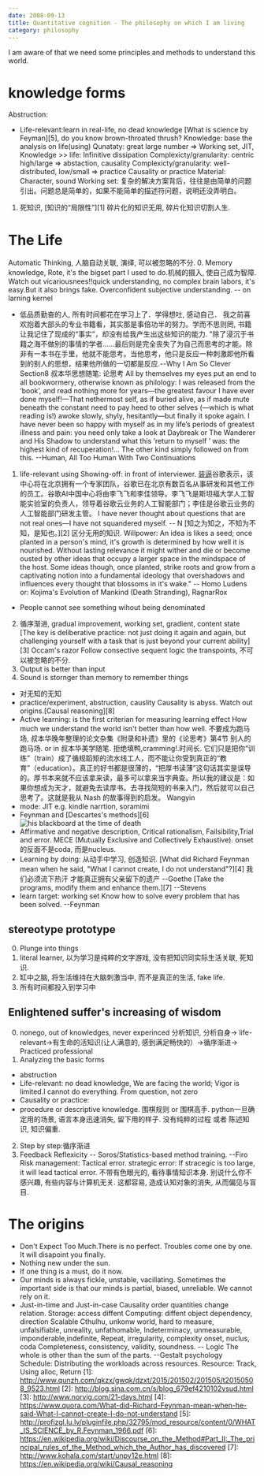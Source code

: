 ```yaml
---
date: 2008-09-13
title: Quantitative cognition - The philosophy on which I am living
category: philosophy
---
```

I am aware of that we need some principles and methods to understand this world.
# knowledge forms
Abstruction:
* Life-relevant:learn in real-life, no dead knowledge
[What is science by Feyman][5], do you know brown-throated thrush?
Knowledge: base the analysis on life(using)
Qunataty: great large number => Working set, JIT, Knowledge >> life: Infinitive dissipation
Complexicty/granularity: centric high/large => abstaction, causality
Complexicty/granularity: well-distributed, low/small => practice
Causality or practice
Material: Character, sound
Working set: 
复杂的解决方案背后，往往是由简单的问题引出。问题总是简单的，如果不能简单的描述符问题，说明还没弄明白。
1. 死知识, 
[知识的“局限性”][1] 碎片化的知识无用, 碎片化知识切割人生.
# The Life
Automatic Thinking, 人脑自动关联, 演绎, 可以被忽略的不分.
0. Memory knowledge, Rote, it's the bigset part I used to do.机械的摄入, 使自己成为智障. 
Watch out vicariousnees!!quick understanding, no complex brain labors, it's easy.But it also brings fake. 
Overconfident subjective understanding. -- on larning kernel
* 低品质勤奋的人, 所有时间都花在学习上了．学得想吐, 感动自己．
我之前喜欢抱着大部头的专业书籍看，其实那是事倍功半的努力。学而不思则罔, 书籍让我记住了现成的“事实”，却没有给我产生出这些知识的能力.
"除了浸沉于书籍之海不做别的事情的学者……最后则是完全丧失了为自己而思考的才能。除非有一本书在手里，他就不能思考。当他思考，他只是反应一种刺激即他所看到的别人的思想，结果他所做的一切都是反应.--Why I Am So Clever  Section8
叔本华思想随笔: 论思考
All by themselves my eyes put an end to all bookwormery, otherwise known as philology: I was released from the ‘book’, and read nothing more for years—the greatest favour I have ever done myself!—That nethermost self, as if buried alive, as if made mute beneath the constant need to pay heed to other selves (—which is what reading is!) awoke slowly, shyly, hesitantly—but finally it spoke again. I have never been so happy with myself as in my life’s periods of greatest illness and pain: you need only take a look at Daybreak or The Wanderer and His Shadow to understand what this ‘return to myself ’ was: the highest kind of recuperation!... The other kind simply followed on from this. --Human, All Too Human With Two Continuations
1. life-relevant using
Showing-off: in front of interviewer. [装逼](https://www.zhihu.com/question/30178891/answer/205055193)谷歌表示，该中心将在北京拥有一个专家团队，谷歌已在北京有数百名从事研发和其他工作的员工。谷歌AI中国中心将由李飞飞和李佳领导。李飞飞是斯坦福大学人工智能实验室的负责人，领导着谷歌云业务的人工智能部门；李佳是谷歌云业务的人工智能部门研发主管。
I have never thought about questions that are not real ones—I have not squandered myself. -- N
[知之为知之，不知为不知，是知也。][2] 区分无用的知识.
Willpower: An idea is likes a seed; once planted in a person's mind, it's growth is determined by how well it is nourished. Without lasting relevance it might wither and die or become ousted by other ideas that occupy a larger space in the mindspace of the host. Some ideas though, once planted, strike roots and grow from a captivating notion into a fundamental ideology that overshadows and influences every thought that blossoms in it's wake." -- Homo Ludens or: Kojima's Evolution of Mankind (Death Stranding), RagnarRox
* People cannot see something wihout being denominated
2. 循序渐进, gradual improvement, working set, gradient, content state
[The key is deliberative practice: not just doing it again and again, but challenging yourself with a task that is just beyond your current ability][3]
Occam's razor
Follow consective sequent logic
the transpoints, 不可以被忽略的不分.
4. Output is better than input
5. Sound is stornger than memory to remember things
* 对无知的无知
* practice/experiment, abstruction, causlity
Causality is abyss. Watch out origins.[Causal reasoning][8]
* Active learning: is the first criterian for measuring learning effect
How much we understand the world isn't better than how well.
不要成为跑马场, 叔本华晚年整理的论文杂集《附录和补遗》里的《论思考》第4节 别人的跑马场. or in 叔本华美学随笔.
拒绝填鸭,cramming!.时间长.
它们只是把你“训练”（train）成了循规蹈矩的流水线工人，而不能让你受到真正的“教育”（education）。真正的好书都是很薄的，“把厚书读薄”这句话其实是误导的。厚书本来就不应该拿来读，最多可以拿来当字典查。所以我的建议是：如果你想成为天才，就避免去读厚书。去寻找简短的书来入门，然后就可以自己思考了。这就是我从 Nash 的故事得到的启发。 Wangyin
* mode: JIT e.g. kindle narrtion, soramimi
* Feynman and [Descartes's methods][6]
![his blackboard at the time of death](http://archives.caltech.edu/pictures/1.10-29.jpg)
* Affirmative and negative description, Critical rationalism, Failsibility,Trial and error.
MECE (Mutually Exclusive and Collectively Exhaustive).
onset的反面不是coda, 而是nucleus.
* Learning by doing: 从动手中学习, 创造知识.
[What did Richard Feynman mean when he said, "What I cannot create, I do not understand"?][4]
我们必须流下热汗 才能真正拥有父亲留下的遗产 --Goethe
[Take the programs, modify them and enhance them.][7]  --Stevens
* learn target: working set
Know how to solve every problem that has been solved. --Feynman
## stereotype prototype 
0. Plunge into things
1. literal learner, 以为学习是纯粹的文字游戏, 没有把知识同实际生活关联, 死知识. 
2. 缸中之脑, 将生活维持在大脑刺激当中, 而不是真正的生活, fake life.
3. 所有时间都投入到学习中
## Enlightened suffer's increasing of wisdom
0. nonego, out of knowledges, never experinced
分析知识, 分析自身-> life-relevant->有生命的活知识(让人满意的, 感到满足畅快的）->循序渐进-> Practiced professional
1. Analyzing the basic forms
* abstruction
* Life-relevant: no dead knowledge, We are facing the world; Vigor is limited.I cannot do everything.
From question, not zero
* Causality or practice: 
* procedure or descriptive knowledge. 围棋规则 or 围棋高手. python一旦确定用的场景, 语言本身迅速消失, 留下用的样子. 没有纯粹的过程 或者 陈述知识, 知识偏重.
2. Step by step:循序渐进
3. Feedback
Reflexicity -- Soros/Statistics-based method training. --Firo
Risk management:
Tactical error. strategic error: If stracegic is too large, it will lead tactical error.
不带有色眼光的, 看待事情知识本身. 别说什么你不感兴趣, 有些内容与计算机无关. 这都容易, 造成认知对象的消失, 从而偏见与盲目.
# The origins
* Don't Expect Too Much.There is no perfect. Troubles come one by one. It will disapoint you finally.
* Nothing new under the sun.
* If one thing is a must, do it now.
* Our minds is always fickle, unstable, vacillating. Sometimes the important side is that our minds is partial, biased, unreliable. We cannot rely on it.
* Just-in-time and Just-in-case
Causality order  quantities change relation.
Storage: access diffent
Computing: diffent object
dependency, direction
Scalable
Cthulhu, unkonw world, hard to measure, unfalsifiable, unreality, unfathomable, Indeterminacy, unmeasurable, imponderable,indefinite, 
Repeat, irregularity, complexity
onset, nuclus, coda
Completeness, consistency, validity, soundness. -- Logic
The whole is other than the sum of the parts. --Gestalt psychology
Schedule: Distributing the workloads across resources.
Resource: Track, Using alloc, Return
[1]: http://www.qunzh.com/qkzx/gwqk/dzxt/2015/201502/201505/t20150508_9523.html
[2]: http://blog.sina.com.cn/s/blog_679ef4210102vsud.html
[3]: http://www.norvig.com/21-days.html
[4]: https://www.quora.com/What-did-Richard-Feynman-mean-when-he-said-What-I-cannot-create-I-do-not-understand
[5]: http://profizgl.lu.lv/pluginfile.php/32795/mod_resource/content/0/WHAT_IS_SCIENCE_by_R.Feynman_1966.pdf
[6]: https://en.wikipedia.org/wiki/Discourse_on_the_Method#Part_II:_The_principal_rules_of_the_Method_which_the_Author_has_discovered
[7]: http://www.kohala.com/start/unpv12e.html
[8]: https://en.wikipedia.org/wiki/Causal_reasoning
